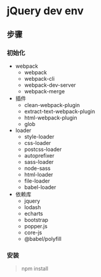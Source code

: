 # jQuery dev env
## 步骤

### 初始化
* webpack
  * webpack
  * webpack-cli
  * webpack-dev-server
  * webpack-merge
* 插件	
  * clean-webpack-plugin
  * extract-text-webpack-plugin
  * html-webpack-plugin
  * glob
* loader
  * style-loader
  * css-loader
  * postcss-loader
  * autoprefixer
  * sass-loader
  * node-sass
  * html-loader
  * file-loader
  * babel-loader
* 依赖库
  * jquery
  * lodash
  * echarts
  * bootstrap
  * popper.js
  * core-js
  * @babel/polyfill

### 安装
> npm install



